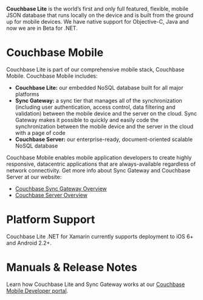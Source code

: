 **Couchbase Lite** is the world’s first and only full featured, flexible, mobile JSON database that runs locally on the device and is built from the ground up for mobile devices. We have native support for Objective-C, Java and now we are in Beta for .NET.

# Couchbase Mobile

Couchbase Lite is part of our comprehensive mobile stack, Couchbase Mobile. Couchbase Mobile includes:

* **Couchbase Lite:** our embedded NoSQL database built for all major platforms
* **Sync Gateway:** a sync tier that manages all of the synchronization (including user authentication, access control, data filtering and validation) between the mobile device and the server on the cloud. Sync Gateway makes it possible to quickly and easily code the synchronization between the mobile device and the server in the cloud with a page of code
* **Couchbase Server:** our enterprise-ready, document-oriented scalable NoSQL database

Couchbase Mobile enables mobile application developers to create highly responsive, datacentric applications that are always-available regardless of network connectivity. Get more info about Sync Gateway and Couchbase Server at our website:

* [Couchbase Sync Gateway Overview](http://www.couchbase.com/mobile#sync-gateway) 
* [Couchbase Server Overview](http://www.couchbase.com/couchbase-server/overview)

# Platform Support

Couchbase Lite .NET for Xamarin currently supports deployment to iOS 6+ and Android 2.2+.

# Manuals & Release Notes

Learn how Couchbase Lite and Sync Gateway works at our [Couchbase Mobile Developer portal](http://developer.couchbase.com/mobile/index.html).
